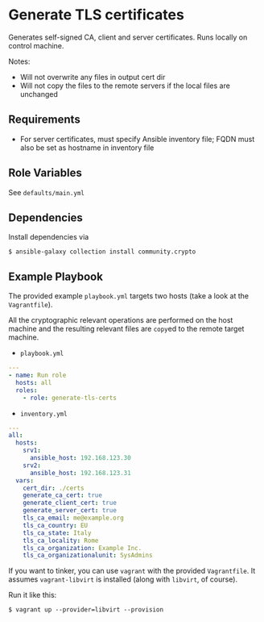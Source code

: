Generate TLS certificates
=========================
Generates self-signed CA, client and server certificates. Runs locally on control machine.

Notes:
- Will not overwrite any files in output cert dir
- Will not copy the files to the remote servers if the local files are unchanged


Requirements
------------
- For server certificates, must specify Ansible inventory file; FQDN must also be set as hostname in inventory file


Role Variables
--------------
See `defaults/main.yml`


Dependencies
------------

Install dependencies via

```
$ ansible-galaxy collection install community.crypto
```

Example Playbook
----------------

The provided example `playbook.yml` targets two hosts (take a look at the
`Vagrantfile`).

All the cryptographic relevant operations are performed on the host machine and
the resulting relevant files are `copy`ed to the remote target machine.

  - `playbook.yml`
  ```yaml
  ---
  - name: Run role
    hosts: all
    roles:
      - role: generate-tls-certs
  ```

  - `inventory.yml`
  ```yaml
  ---
  all:
    hosts:
      srv1:
        ansible_host: 192.168.123.30
      srv2:
        ansible_host: 192.168.123.31
    vars:
      cert_dir: ./certs
      generate_ca_cert: true
      generate_client_cert: true
      generate_server_cert: true
      tls_ca_email: me@example.org
      tls_ca_country: EU
      tls_ca_state: Italy
      tls_ca_locality: Rome
      tls_ca_organization: Example Inc.
      tls_ca_organizationalunit: SysAdmins
  ```

If you want to tinker, you can use `vagrant` with the provided `Vagrantfile`.
It assumes `vagrant-libvirt` is installed (along with `libvirt`, of course).

Run it like this:

```
$ vagrant up --provider=libvirt --provision
```
